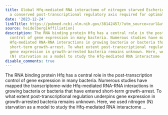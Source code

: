 ```yaml
---
title: Global Hfq-mediated RNA interactome of nitrogen starved Escherichia coli uncovers
  a conserved post-transcriptional regulatory axis required for optimal growth recovery
date: '2023-12-24'
linkTitle: https://pubmed.ncbi.nlm.nih.gov/38142457/?utm_source=curl&utm_medium=rss&utm_campaign=pubmed-2&utm_content=1FakS-2QOkCT8HsMOQP1bCRQ4YzyumYOmxmF0moLsQ3dFB1E9V&fc=20220326224207&ff=20231225170704&v=2.18.0
source: heidelberg[Affiliation]
description: The RNA binding protein Hfq has a central role in the post-transcription
  control of gene expression in many bacteria. Numerous studies have mapped the transcriptome-wide
  Hfq-mediated RNA-RNA interactions in growing bacteria or bacteria that have entered
  short-term growth-arrest. To what extent post-transcriptional regulation underpins
  gene expression in growth-arrested bacteria remains unknown. Here, we used nitrogen
  (N) starvation as a model to study the Hfq-mediated RNA interactome ...
disable_comments: true
---
```

The RNA binding protein Hfq has a central role in the post-transcription control of gene expression in many bacteria. Numerous studies have mapped the transcriptome-wide Hfq-mediated RNA-RNA interactions in growing bacteria or bacteria that have entered short-term growth-arrest. To what extent post-transcriptional regulation underpins gene expression in growth-arrested bacteria remains unknown. Here, we used nitrogen (N) starvation as a model to study the Hfq-mediated RNA interactome ...